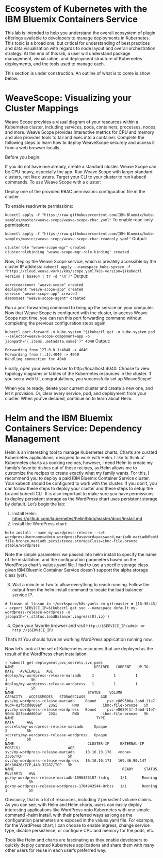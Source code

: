 # Ecosystem of Kubernetes with the IBM Bluemix Containers Service

This lab is intended to help you understand the overall ecosystem of plugin offerings available to developers to manage deployments in Kubernetes. This topic is a broad one, but critical for understanding of best practices and data visualization with regards to node layout and overall orchestration strategy. At the end of this lab, a user will understand package management, visualization, and deployment structure of Kubernetes deployments, and the tools used to manage each.

This section is under construction. An outline of what is to come is show below.


# WeaveScope:  Visualizing your Cluster Mappings

Weave Scope provides a visual diagram of your resources within a Kubernetes cluster, including services, pods, containers, processes, nodes, and more. Weave Scope provides interactive metrics for CPU and memory and also provides tools to tail and exec into a container. Complete the following steps to learn how to deploy WeaveScope securely and access it from a web browser locally.

Before you begin:


If you do not have one already, create a standard cluster. Weave Scope can be CPU heavy, especially the app. Run Weave Scope with larger standard clusters, not lite clusters.
Target your CLI to your cluster to run kubectl commands.
To use Weave Scope with a cluster:

Deploy one of the provided RBAC permissions configuration file in the cluster.

To enable read/write permissions:


`kubectl apply -f "https://raw.githubusercontent.com/IBM-Bluemix/kube-samples/master/weave-scope/weave-scope-rbac.yaml"`
To enable read-only permissions:


`kubectl apply -f "https://raw.githubusercontent.com/IBM-Bluemix/kube-samples/master/weave-scope/weave-scope-rbac-readonly.yaml"`
Output:

```txt
clusterrole "weave-scope-mgr" created
clusterrolebinding "weave-scope-mgr-role-binding" created

```
Now, Deploy the Weave Scope service, which is privately accessible by the cluster IP address:
`kubectl apply --namespace kube-system -f "https://cloud.weave.works/k8s/scope.yaml?k8s-version=$(kubectl version | base64 | tr -d '\n')"`
Output:

```txt
serviceaccount "weave-scope" created
deployment "weave-scope-app" created
service "weave-scope-app" created
daemonset "weave-scope-agent" created
```
Run a port forwarding command to bring up the service on your computer. Now that Weave Scope is configured with the cluster, to access Weave Scope next time, you can run this port forwarding command without completing the previous configuration steps again.


`kubectl port-forward -n kube-system "$(kubectl get -n kube-system pod --selector=weave-scope-component=app -o jsonpath='{.items..metadata.name}')" 4040`
Output:

```txt
Forwarding from 127.0.0.1:4040 -> 4040
Forwarding from [::1]:4040 -> 4040
Handling connection for 4040
```

Finally, open your web browser to http://localhost:4040. Choose to view topology diagrams or tables of the Kubernetes resources in the cluster. If you see a web UI, congratulations, you successfully set up WeaveScope!

When you're ready, delete your current cluster and create a new one, and let it provision. Or, clear every service, pod, and deployment from your cluster. When you've decided, continue on to learn about Helm.


# Helm and the IBM Bluemix Containers Service: Dependency Management

Helm is an interesting tool to manage Kubernetes charts. Charts are curated Kubernetes applications, designed to work with Helm. I like to think of Kubernetes charts as cooking recipes, however, I need Helm to create my family’s favorite dishes out of these recipes, as Helm allows me to customize the recipes to create exactly what my family wants.
For this, I recommend you to deploy a paid IBM Bluemix Container Service cluster. Your kubectl should be configured to work with the cluster. If you don’t, you can follow these steps to deploy your cluster and these steps to setup the bx and kubectl CLI. It is also important to make sure you have permissions to deploy persistent storage as the WordPress chart uses persistent storage by default. Let’s begin the lab:


1. Install Helm: https://github.com/kubernetes/helm/blob/master/docs/install.md
2. Install the WordPress chart:
```
helm install --name my-wordpress-release --set wordpressUsername=admin,wordpressPassword=password,mariadb.mariadbRootPassword=secretpassword,persistence.storageClass=ibmc-file-bronze,mariadb.persistence.storageClass=ibmc-file-bronze stable/wordpress
```
Note the simple parameters we passed into helm install to specify the name of the installation, and the configuration parameters based on the WordPress chart’s values.yaml file. I had to use a specific storage class given IBM Bluemix Container Service doesn’t support the alpha storage class (yet).

3. Wait a minute or two to allow everything to reach running. Follow the output from the helm install command to locate the load balancer service IP.
```
# linsun at linsun in ~/workspace/k8s-yamls on git:master ✖︎ [16:30:48]
→ export SERVICE_IP=$(kubectl get svc --namespace default my-wordpress-release-wordpress -o jsonpath='{.status.loadBalancer.ingress[0].ip}')
```
4. Open your favorite browser and visit `http://$SERVICE_IP/admin or http://$SERVICE_IP/`

That’s it! You should have an working WordPress application running now.

Now let’s look at the set of Kubernetes resources that are deployed as the result of the WordPress chart installation.

```
→ kubectl get deployment,pvc,secrets,svc,pods
NAME                                     DESIRED   CURRENT   UP-TO-DATE   AVAILABLE   AGE
deploy/my-wordpress-release-mariadb     1         1         1            1           5h
deploy/my-wordpress-release-wordpress   1         1         1            1           5h
NAME                                  STATUS    VOLUME                                     CAPACITY   ACCESSMODES   STORAGECLASS       AGE
pvc/my-wordpress-release-mariadb     Bound     pvc-e869506a-2abd-11e7-90d4-82fbcdd809af   20Gi       RWO           ibmc-file-bronze   5h
pvc/my-wordpress-release-wordpress   Bound     pvc-e8689f1f-2abd-11e7-90d4-82fbcdd809af   20Gi       RWO           ibmc-file-bronze   5h
NAME                                      TYPE                                  DATA      AGE
secrets/my-wordpress-release-mariadb     Opaque                                2         5h
secrets/my-wordpress-release-wordpress   Opaque                                3         5h
NAME                                  CLUSTER-IP     EXTERNAL-IP     PORT(S)                      AGE
svc/my-wordpress-release-mariadb     10.10.10.176   <none>          3306/TCP                     5h
svc/my-wordpress-release-wordpress   10.10.10.171   169.46.90.147   80:30420/TCP,443:32287/TCP   5h
NAME                                                  READY     STATUS    RESTARTS   AGE
po/my-wordpress-release-mariadb-1596346107-fxdrg     1/1       Running   1          5h
po/my-wordpress-release-wordpress-1704943544-0rbzs   1/1       Running   1          5h

```
Obviously, that is a lot of resources, including 2 persistent volume claims. As you can see, with Helm and Helm charts, users can easily deploy interesting applications like WordPress onto Kubernetes with one simple command -helm install, with their preferred ways as long as the configuration parameters are exposed in the values.yaml file. For example, for the WordPress chart, I can choose to enable ingress, change service type, disable persistence, or configure CPU and memory for the pods, etc.


Tools like Helm and charts are fascinating as they enable developers to quickly deploy curated Kubernetes applications and share them with many other users for reuse in each user’s preferred way.
